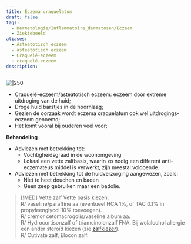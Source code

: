```yaml
---
title: Eczema craquelatum
draft: false
tags:
  - Dermatologie/Inflammatoire_dermatosen/Eczeem
  - Ziektebeeld
aliases:
  - Asteatotisch eczeem
  - asteatotisch eczeem
  - Craquelé-eczeem
  - craquelé-eczeem
description: 
---
```


![|250](https://i.imgur.com/HbEOEQA.png)


- Craquelé-eczeem/asteatotisch eczeem: eczeem door extreme uitdroging van de huid;
- Droge huid barstjes in de hoornlaag;
- Gezien de oorzaak wordt eczema craquelatum ook wel uitdrogings-eczeem genoemd;
- Het komt vooral bij ouderen veel voor;

**Behandeling**

- Adviezen met betrekking tot:
    - Vochtigheidsgraad in de woonomgeving
    - Lokaal een vette zalfbasis, waarin zo nodig een different anti-eczemateus middel is verwerkt, zijn meestal voldoende.
- Adviezen met betrekking tot de huidverzorging aangewezen, zoals:
    - Niet te heet douchen en baden
    - Geen zeep gebruiken maar een badolie.


> [!MED] Vette zalf
> Vette basis kiezen:  
R/ vaseline/paraffine aa (eventueel HCA 1%, of TAC 0.1% in propyleenglycol 10% toevoegen).  
R/ cremor cetomacrogolis/vaseline album aa.  
R/ Hydrocortisonzalf of triamcinolonzalf FNA. Bij wolalcohol allergie een ander steroïd kiezen (zie [zalfkiezer](https://www.huidziekten.nl/formularium/zalfkiezer/kies-een-zalf.htm)).  
R/ Cutivate zalf, Elocon zalf.
